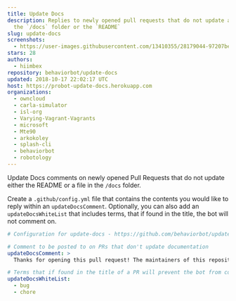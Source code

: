 ```yaml
---
title: Update Docs
description: Replies to newly opened pull requests that do not update a file in
  the `/docs` folder or the `README`
slug: update-docs
screenshots:
  - https://user-images.githubusercontent.com/13410355/28179044-97207bee-67b5-11e7-80d0-0c8ede4a325f.png
stars: 28
authors:
  - hiimbex
repository: behaviorbot/update-docs
updated: 2018-10-17 22:02:17 UTC
host: https://probot-update-docs.herokuapp.com
organizations:
  - owncloud
  - carla-simulator
  - isl-org
  - Varying-Vagrant-Vagrants
  - microsoft
  - Mte90
  - arkokoley
  - splash-cli
  - behaviorbot
  - robotology
---
```



Update Docs comments on newly opened Pull Requests that do not update either the README or a file in the `/docs` folder.

Create a `.github/config.yml` file that contains the contents you would like to reply within an `updateDocsComment`. Optionally, you can also add an `updateDocsWhiteList` that includes terms, that if found in the title, the bot will not comment on.

```yml
# Configuration for update-docs - https://github.com/behaviorbot/update-docs

# Comment to be posted to on PRs that don't update documentation
updateDocsComment: >
  Thanks for opening this pull request! The maintainers of this repository would appreciate it if you would update some of our documentation based on your changes.

# Terms that if found in the title of a PR will prevent the bot from commenting on it
updateDocsWhiteList:
  - bug
  - chore
```
